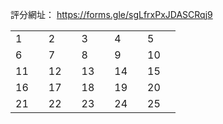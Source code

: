 <script src="https://cdn.jsdelivr.net/combine/npm/tone@14.7.58,npm/@magenta/music@1.23.1/es6/core.js,npm/focus-visible@5,npm/html-midi-player@1.4.0"></script>

評分網址：
<a href="https://forms.gle/sgLfrxPxJDASCRqj9" target="_blank">https://forms.gle/sgLfrxPxJDASCRqj9</a>

<table>
    <tr>
      <td>1</td>
      <th><midi-player
        src="https://raw.githubusercontent.com/EpochKC/Music-Demo/main/A_0727/get_0.mid"
        sound-font visualizer="#A0">
      </midi-player></th>
      <td>2</td>
      <td><midi-player
        src="https://raw.githubusercontent.com/EpochKC/Music-Demo/main/A_0727/get_1.mid"
        sound-font visualizer="#A1">
      </midi-player></td>
      <td>3</td>
      <td><midi-player
        src="https://raw.githubusercontent.com/EpochKC/Music-Demo/main/A_0727/get_2.mid"
        sound-font visualizer="#A2">
      </midi-player></td>
      <td>4</td>
      <td><midi-player
        src="https://raw.githubusercontent.com/EpochKC/Music-Demo/main/A_0727/get_3.mid"
        sound-font visualizer="#A3">
      </midi-player></td>
      <td>5</td>
      <td><midi-player
        src="https://raw.githubusercontent.com/EpochKC/Music-Demo/main/A_0727/get_4.mid"
        sound-font visualizer="#A4">
      </midi-player></td>
    </tr>
    <tr>
        <td>6</td>
        <td><midi-player
          src="https://raw.githubusercontent.com/EpochKC/Music-Demo/main/B_0728/get_0.mid"
          sound-font visualizer="#B0">
        </midi-player></td>
        <td>7</td>
        <td><midi-player
          src="https://raw.githubusercontent.com/EpochKC/Music-Demo/main/B_0728/get_1.mid"
          sound-font visualizer="#B1">
        </midi-player></td>
        <td>8</td>
        <td><midi-player
          src="https://raw.githubusercontent.com/EpochKC/Music-Demo/main/B_0728/get_2.mid"
          sound-font visualizer="#B2">
        </midi-player></td>
        <td>9</td>
        <td><midi-player
          src="https://raw.githubusercontent.com/EpochKC/Music-Demo/main/B_0728/get_3.mid"
          sound-font visualizer="#B3">
        </midi-player></td>
        <td>10</td>
        <td><midi-player
          src="https://raw.githubusercontent.com/EpochKC/Music-Demo/main/B_0728/get_4.mid"
          sound-font visualizer="#B4">
        </midi-player></td>
    </tr>
    <tr>
        <td>11</td>
        <td><midi-player
          src="https://raw.githubusercontent.com/EpochKC/Music-Demo/main/C_0729/get_0.mid"
          sound-font visualizer="#C0">
        </midi-player></td>
        <td>12</td>
        <td><midi-player
          src="https://raw.githubusercontent.com/EpochKC/Music-Demo/main/C_0729/get_1.mid"
          sound-font visualizer="#C1">
        </midi-player></td>
        <td>13</td>
        <td><midi-player
          src="https://raw.githubusercontent.com/EpochKC/Music-Demo/main/C_0729/get_2.mid"
          sound-font visualizer="#C2">
        </midi-player></td>
        <td>14</td>
        <td><midi-player
          src="https://raw.githubusercontent.com/EpochKC/Music-Demo/main/C_0729/get_3.mid"
          sound-font visualizer="#C3">
        </midi-player></td>
        <td>15</td>
        <td><midi-player
          src="https://raw.githubusercontent.com/EpochKC/Music-Demo/main/C_0729/get_4.mid"
          sound-font visualizer="#C4">
        </midi-player></td>
    </tr>
    <tr>
        <td>16</td>
        <td><midi-player
          src="https://raw.githubusercontent.com/EpochKC/Music-Demo/main/D/get_0.mid"
          sound-font visualizer="#D0">
        </midi-player></td>
        <td>17</td>
        <td><midi-player
          src="https://raw.githubusercontent.com/EpochKC/Music-Demo/main/D/get_1.mid"
          sound-font visualizer="#D1">
        </midi-player></td>
        <td>18</td>
        <td><midi-player
          src="https://raw.githubusercontent.com/EpochKC/Music-Demo/main/D/get_2.mid"
          sound-font visualizer="#D2">
        </midi-player></td>
        <td>19</td>
        <td><midi-player
          src="https://raw.githubusercontent.com/EpochKC/Music-Demo/main/D/get_3.mid"
          sound-font visualizer="#D3">
        </midi-player></td>
        <td>20</td>
        <td><midi-player
          src="https://raw.githubusercontent.com/EpochKC/Music-Demo/main/D/get_4.mid"
          sound-font visualizer="#D4">
        </midi-player></td>
    </tr>
    <tr>
        <td>21</td>
        <td><midi-player
          src="https://raw.githubusercontent.com/EpochKC/Music-Demo/main/E_gpt/gen_0.mid"
          sound-font visualizer="#E0">
        </midi-player></td>
        <td>22</td>
        <td><midi-player
          src="https://raw.githubusercontent.com/EpochKC/Music-Demo/main/E_gpt/gen_1.mid"
          sound-font visualizer="#E1">
        </midi-player></td>
        <td>23</td>
        <td><midi-player
          src="https://raw.githubusercontent.com/EpochKC/Music-Demo/main/E_gpt/gen_2.mid"
          sound-font visualizer="#E2">
        </midi-player></td>
        <td>24</td>
        <td><midi-player
          src="https://raw.githubusercontent.com/EpochKC/Music-Demo/main/E_gpt/gen_3.mid"
          sound-font visualizer="#E3">
        </midi-player></td>
        <td>25</td>
        <td><midi-player
          src="https://raw.githubusercontent.com/EpochKC/Music-Demo/main/E_gpt/gen_4.mid"
          sound-font visualizer="#E4">
        </midi-player></td>
    </tr>
</table>
